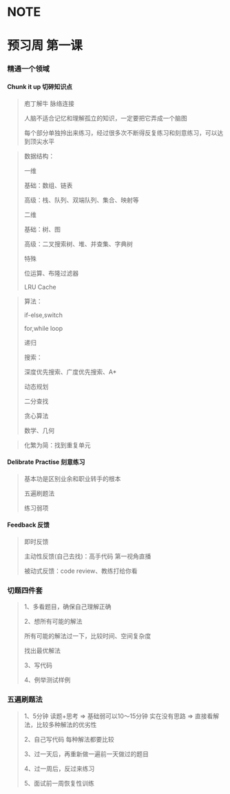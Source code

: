 # NOTE
# 预习周 第一课
### 精通一个领域
#### Chunk it up 切碎知识点
>庖丁解牛 
>脉络连接
>
>人脑不适合记忆和理解孤立的知识，一定要把它弄成一个脑图
> 
>每个部分单独拎出来练习，经过很多次不断得反复练习和刻意练习，可以达到顶尖水平

>数据结构：
>
>一维  
>
>基础：数组、链表
>
>高级：栈、队列、双端队列、集合、映射等
>
>二维
>
>基础：树、图
>
>高级：二叉搜索树、堆、并查集、字典树
>
>特殊
>
>位运算、布隆过滤器
>
>LRU Cache
>

>算法：
>
>if-else,switch
>
>for,while loop
>
>递归
>
>搜索：
>
>深度优先搜索、广度优先搜索、A*
>
>动态规划
>
>二分查找
>
>贪心算法
>
>数学、几何

>化繁为简：找到重复单元

#### Delibrate Practise 刻意练习
>基本功是区别业余和职业转手的根本
>
>五遍刷题法
>
>练习弱项
>
#### Feedback 反馈
>即时反馈
>
>主动性反馈(自己去找)：高手代码 第一视角直播
>
>被动式反馈：code review、教练打给你看

### 切题四件套
>1、多看题目，确保自己理解正确
>
>2、想所有可能的解法
>
>所有可能的解法过一下，比较时间、空间复杂度
>
>找出最优解法
>
>3、写代码
>
>4、例举测试样例

### 五遍刷题法
>1、5分钟 读题+思考 => 基础弱可以10～15分钟
>实在没有思路 => 直接看解法，比较多种解法的优劣性
>
>2、自己写代码 每种解法都要比较
>
>3、过一天后，再重新做一遍前一天做过的题目
>
>4、过一周后，反过来练习
>
>5、面试前一周恢复性训练







